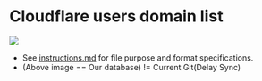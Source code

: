 # Cloudflare users domain list


![](../image/statg_now_cf.jpg)


- See [instructions.md](../../instructions.md) for file purpose and format specifications.
- (Above image == Our database) != Current Git(Delay Sync)